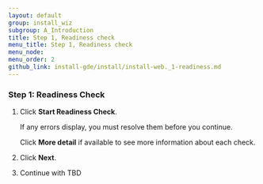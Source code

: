 ```yaml
---
layout: default 
group: install_wiz 
subgroup: A_Introduction
title: Step 1, Readiness check
menu_title: Step 1, Readiness check
menu_node: 
menu_order: 2
github_link: install-gde/install/install-web._1-readiness.md
---
```




<h3 id="instgde-install-magento-web-step1">Step 1: Readiness Check</h3>

1.	Click **Start Readiness Check**.

	If any errors display, you must resolve them before you continue.

	Click **More detail** if available to see more information about each check.
	
2.	Click **Next**.

3.	Continue with TBD


